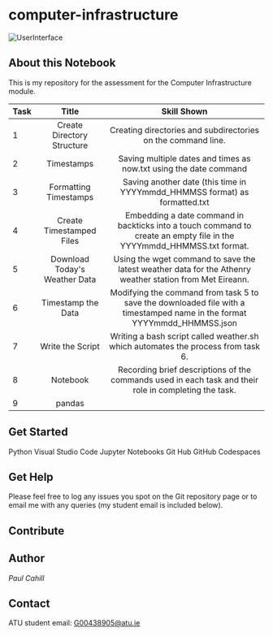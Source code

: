 # computer-infrastructure

![UserInterface](https://upload.wikimedia.org/wikipedia/commons/6/6b/Gem_11_Desktop.png)

## About this Notebook
This is my repository for the assessment for the Computer Infrastructure module.

| Task | Title | Skill Shown |
| :--  | :---: |  :---:  |
| 1 | Create Directory Structure | Creating directories and subdirectories on the command line. |
| 2 | Timestamps | Saving multiple dates and times as now.txt using the date command |
| 3 | Formatting Timestamps | Saving another date (this time in YYYYmmdd_HHMMSS format) as formatted.txt |
| 4 | Create Timestamped Files| Embedding a date command in backticks into a touch command to create an empty file in the YYYYmmdd_HHMMSS.txt format. |
| 5 | Download Today's Weather Data | Using the wget command to save the latest weather data for the Athenry weather station from Met Eireann. |
| 6 | Timestamp the Data | Modifying the  command from task 5 to save the downloaded file with a timestamped name in the format YYYYmmdd_HHMMSS.json |
| 7 | Write the Script | Writing a bash script called weather.sh which automates the process from task 6. |
| 8 | Notebook | Recording brief descriptions of the commands used in each task and their role in completing the task. |
| 9 | pandas | |

## Get Started

Python
Visual Studio Code
Jupyter Notebooks
Git Hub
GitHub Codespaces

## Get Help
Please feel free to log any issues you spot on the Git repository page or to email me with any queries (my student email is included below).

## Contribute

## Author
*Paul Cahill*

## Contact
ATU student email: G00438905@atu.ie